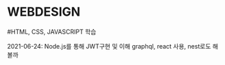 # WEBDESIGN

#HTML, CSS, JAVASCRIPT 학습



2021-06-24: Node.js를 통해 JWT구현 및 이해 graphql, react 사용, nest로도 해볼까
